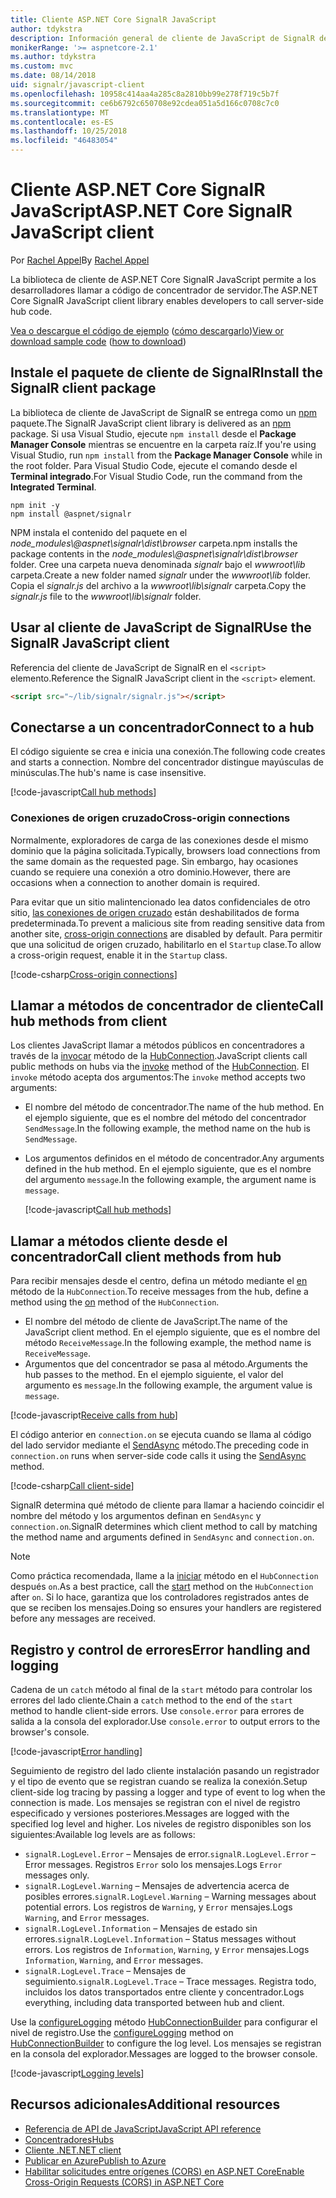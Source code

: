 ```yaml
---
title: Cliente ASP.NET Core SignalR JavaScript
author: tdykstra
description: Información general de cliente de JavaScript de SignalR de ASP.NET Core.
monikerRange: '>= aspnetcore-2.1'
ms.author: tdykstra
ms.custom: mvc
ms.date: 08/14/2018
uid: signalr/javascript-client
ms.openlocfilehash: 10958c414aa4a285c8a2810bb99e278f719c5b7f
ms.sourcegitcommit: ce6b6792c650708e92cdea051a5d166c0708c7c0
ms.translationtype: MT
ms.contentlocale: es-ES
ms.lasthandoff: 10/25/2018
ms.locfileid: "46483054"
---
```

# <a name="aspnet-core-signalr-javascript-client"></a><span data-ttu-id="064a3-103">Cliente ASP.NET Core SignalR JavaScript</span><span class="sxs-lookup"><span data-stu-id="064a3-103">ASP.NET Core SignalR JavaScript client</span></span>

<span data-ttu-id="064a3-104">Por [Rachel Appel](http://twitter.com/rachelappel)</span><span class="sxs-lookup"><span data-stu-id="064a3-104">By [Rachel Appel](http://twitter.com/rachelappel)</span></span>

<span data-ttu-id="064a3-105">La biblioteca de cliente de ASP.NET Core SignalR JavaScript permite a los desarrolladores llamar a código de concentrador de servidor.</span><span class="sxs-lookup"><span data-stu-id="064a3-105">The ASP.NET Core SignalR JavaScript client library enables developers to call server-side hub code.</span></span>

<span data-ttu-id="064a3-106">[Vea o descargue el código de ejemplo](https://github.com/aspnet/Docs/tree/live/aspnetcore/signalr/javascript-client/sample) ([cómo descargarlo](xref:tutorials/index#how-to-download-a-sample))</span><span class="sxs-lookup"><span data-stu-id="064a3-106">[View or download sample code](https://github.com/aspnet/Docs/tree/live/aspnetcore/signalr/javascript-client/sample) ([how to download](xref:tutorials/index#how-to-download-a-sample))</span></span>

## <a name="install-the-signalr-client-package"></a><span data-ttu-id="064a3-107">Instale el paquete de cliente de SignalR</span><span class="sxs-lookup"><span data-stu-id="064a3-107">Install the SignalR client package</span></span>

<span data-ttu-id="064a3-108">La biblioteca de cliente de JavaScript de SignalR se entrega como un [npm](https://www.npmjs.com/) paquete.</span><span class="sxs-lookup"><span data-stu-id="064a3-108">The SignalR JavaScript client library is delivered as an [npm](https://www.npmjs.com/) package.</span></span> <span data-ttu-id="064a3-109">Si usa Visual Studio, ejecute `npm install` desde el **Package Manager Console** mientras se encuentre en la carpeta raíz.</span><span class="sxs-lookup"><span data-stu-id="064a3-109">If you're using Visual Studio, run `npm install` from the **Package Manager Console** while in the root folder.</span></span> <span data-ttu-id="064a3-110">Para Visual Studio Code, ejecute el comando desde el **Terminal integrado**.</span><span class="sxs-lookup"><span data-stu-id="064a3-110">For Visual Studio Code, run the command from the **Integrated Terminal**.</span></span>

  ```console
  npm init -y
  npm install @aspnet/signalr
  ```

<span data-ttu-id="064a3-111">NPM instala el contenido del paquete en el *node_modules\\@aspnet\signalr\dist\browser* carpeta.</span><span class="sxs-lookup"><span data-stu-id="064a3-111">npm installs the package contents in the *node_modules\\@aspnet\signalr\dist\browser* folder.</span></span> <span data-ttu-id="064a3-112">Cree una carpeta nueva denominada *signalr* bajo el *wwwroot\\lib* carpeta.</span><span class="sxs-lookup"><span data-stu-id="064a3-112">Create a new folder named *signalr* under the *wwwroot\\lib* folder.</span></span> <span data-ttu-id="064a3-113">Copia el *signalr.js* del archivo a la *wwwroot\lib\signalr* carpeta.</span><span class="sxs-lookup"><span data-stu-id="064a3-113">Copy the *signalr.js* file to the *wwwroot\lib\signalr* folder.</span></span>

## <a name="use-the-signalr-javascript-client"></a><span data-ttu-id="064a3-114">Usar al cliente de JavaScript de SignalR</span><span class="sxs-lookup"><span data-stu-id="064a3-114">Use the SignalR JavaScript client</span></span>

<span data-ttu-id="064a3-115">Referencia del cliente de JavaScript de SignalR en el `<script>` elemento.</span><span class="sxs-lookup"><span data-stu-id="064a3-115">Reference the SignalR JavaScript client in the `<script>` element.</span></span>

```html
<script src="~/lib/signalr/signalr.js"></script>
```

## <a name="connect-to-a-hub"></a><span data-ttu-id="064a3-116">Conectarse a un concentrador</span><span class="sxs-lookup"><span data-stu-id="064a3-116">Connect to a hub</span></span>

<span data-ttu-id="064a3-117">El código siguiente se crea e inicia una conexión.</span><span class="sxs-lookup"><span data-stu-id="064a3-117">The following code creates and starts a connection.</span></span> <span data-ttu-id="064a3-118">Nombre del concentrador distingue mayúsculas de minúsculas.</span><span class="sxs-lookup"><span data-stu-id="064a3-118">The hub's name is case insensitive.</span></span>

[!code-javascript[Call hub methods](javascript-client/sample/wwwroot/js/chat.js?range=9-12,28)]

### <a name="cross-origin-connections"></a><span data-ttu-id="064a3-119">Conexiones de origen cruzado</span><span class="sxs-lookup"><span data-stu-id="064a3-119">Cross-origin connections</span></span>

<span data-ttu-id="064a3-120">Normalmente, exploradores de carga de las conexiones desde el mismo dominio que la página solicitada.</span><span class="sxs-lookup"><span data-stu-id="064a3-120">Typically, browsers load connections from the same domain as the requested page.</span></span> <span data-ttu-id="064a3-121">Sin embargo, hay ocasiones cuando se requiere una conexión a otro dominio.</span><span class="sxs-lookup"><span data-stu-id="064a3-121">However, there are occasions when a connection to another domain is required.</span></span>

<span data-ttu-id="064a3-122">Para evitar que un sitio malintencionado lea datos confidenciales de otro sitio, [las conexiones de origen cruzado](xref:security/cors) están deshabilitados de forma predeterminada.</span><span class="sxs-lookup"><span data-stu-id="064a3-122">To prevent a malicious site from reading sensitive data from another site, [cross-origin connections](xref:security/cors) are disabled by default.</span></span> <span data-ttu-id="064a3-123">Para permitir que una solicitud de origen cruzado, habilitarlo en el `Startup` clase.</span><span class="sxs-lookup"><span data-stu-id="064a3-123">To allow a cross-origin request, enable it in the `Startup` class.</span></span>

[!code-csharp[Cross-origin connections](javascript-client/sample/Startup.cs?highlight=29-35,56)]

## <a name="call-hub-methods-from-client"></a><span data-ttu-id="064a3-124">Llamar a métodos de concentrador de cliente</span><span class="sxs-lookup"><span data-stu-id="064a3-124">Call hub methods from client</span></span>

<span data-ttu-id="064a3-125">Los clientes JavaScript llamar a métodos públicos en concentradores a través de la [invocar](/javascript/api/%40aspnet/signalr/hubconnection#invoke) método de la [HubConnection](/javascript/api/%40aspnet/signalr/hubconnection).</span><span class="sxs-lookup"><span data-stu-id="064a3-125">JavaScript clients call public methods on hubs via the [invoke](/javascript/api/%40aspnet/signalr/hubconnection#invoke) method of the [HubConnection](/javascript/api/%40aspnet/signalr/hubconnection).</span></span> <span data-ttu-id="064a3-126">El `invoke` método acepta dos argumentos:</span><span class="sxs-lookup"><span data-stu-id="064a3-126">The `invoke` method accepts two arguments:</span></span>

* <span data-ttu-id="064a3-127">El nombre del método de concentrador.</span><span class="sxs-lookup"><span data-stu-id="064a3-127">The name of the hub method.</span></span> <span data-ttu-id="064a3-128">En el ejemplo siguiente, que es el nombre del método del concentrador `SendMessage`.</span><span class="sxs-lookup"><span data-stu-id="064a3-128">In the following example, the method name on the hub is `SendMessage`.</span></span>
* <span data-ttu-id="064a3-129">Los argumentos definidos en el método de concentrador.</span><span class="sxs-lookup"><span data-stu-id="064a3-129">Any arguments defined in the hub method.</span></span> <span data-ttu-id="064a3-130">En el ejemplo siguiente, que es el nombre del argumento `message`.</span><span class="sxs-lookup"><span data-stu-id="064a3-130">In the following example, the argument name is `message`.</span></span>

  [!code-javascript[Call hub methods](javascript-client/sample/wwwroot/js/chat.js?range=24)]

## <a name="call-client-methods-from-hub"></a><span data-ttu-id="064a3-131">Llamar a métodos cliente desde el concentrador</span><span class="sxs-lookup"><span data-stu-id="064a3-131">Call client methods from hub</span></span>

<span data-ttu-id="064a3-132">Para recibir mensajes desde el centro, defina un método mediante el [en](/javascript/api/%40aspnet/signalr/hubconnection#on) método de la `HubConnection`.</span><span class="sxs-lookup"><span data-stu-id="064a3-132">To receive messages from the hub, define a method using the [on](/javascript/api/%40aspnet/signalr/hubconnection#on) method of the `HubConnection`.</span></span>

* <span data-ttu-id="064a3-133">El nombre del método de cliente de JavaScript.</span><span class="sxs-lookup"><span data-stu-id="064a3-133">The name of the JavaScript client method.</span></span> <span data-ttu-id="064a3-134">En el ejemplo siguiente, que es el nombre del método `ReceiveMessage`.</span><span class="sxs-lookup"><span data-stu-id="064a3-134">In the following example, the method name is `ReceiveMessage`.</span></span>
* <span data-ttu-id="064a3-135">Argumentos que del concentrador se pasa al método.</span><span class="sxs-lookup"><span data-stu-id="064a3-135">Arguments the hub passes to the method.</span></span> <span data-ttu-id="064a3-136">En el ejemplo siguiente, el valor del argumento es `message`.</span><span class="sxs-lookup"><span data-stu-id="064a3-136">In the following example, the argument value is `message`.</span></span>

[!code-javascript[Receive calls from hub](javascript-client/sample/wwwroot/js/chat.js?range=14-19)]

<span data-ttu-id="064a3-137">El código anterior en `connection.on` se ejecuta cuando se llama al código del lado servidor mediante el [SendAsync](/dotnet/api/microsoft.aspnetcore.signalr.clientproxyextensions.sendasync) método.</span><span class="sxs-lookup"><span data-stu-id="064a3-137">The preceding code in `connection.on` runs when server-side code calls it using the [SendAsync](/dotnet/api/microsoft.aspnetcore.signalr.clientproxyextensions.sendasync) method.</span></span>

[!code-csharp[Call client-side](javascript-client/sample/hubs/chathub.cs?range=8-11)]

<span data-ttu-id="064a3-138">SignalR determina qué método de cliente para llamar a haciendo coincidir el nombre del método y los argumentos definan en `SendAsync` y `connection.on`.</span><span class="sxs-lookup"><span data-stu-id="064a3-138">SignalR determines which client method to call by matching the method name and arguments defined in `SendAsync` and `connection.on`.</span></span>

> [!NOTE]
> <span data-ttu-id="064a3-139">Como práctica recomendada, llame a la [iniciar](/javascript/api/%40aspnet/signalr/hubconnection#start) método en el `HubConnection` después `on`.</span><span class="sxs-lookup"><span data-stu-id="064a3-139">As a best practice, call the [start](/javascript/api/%40aspnet/signalr/hubconnection#start) method on the `HubConnection` after `on`.</span></span> <span data-ttu-id="064a3-140">Si lo hace, garantiza que los controladores registrados antes de que se reciben los mensajes.</span><span class="sxs-lookup"><span data-stu-id="064a3-140">Doing so ensures your handlers are registered before any messages are received.</span></span>

## <a name="error-handling-and-logging"></a><span data-ttu-id="064a3-141">Registro y control de errores</span><span class="sxs-lookup"><span data-stu-id="064a3-141">Error handling and logging</span></span>

<span data-ttu-id="064a3-142">Cadena de un `catch` método al final de la `start` método para controlar los errores del lado cliente.</span><span class="sxs-lookup"><span data-stu-id="064a3-142">Chain a `catch` method to the end of the `start` method to handle client-side errors.</span></span> <span data-ttu-id="064a3-143">Use `console.error` para errores de salida a la consola del explorador.</span><span class="sxs-lookup"><span data-stu-id="064a3-143">Use `console.error` to output errors to the browser's console.</span></span>

[!code-javascript[Error handling](javascript-client/sample/wwwroot/js/chat.js?range=28)]

<span data-ttu-id="064a3-144">Seguimiento de registro del lado cliente instalación pasando un registrador y el tipo de evento que se registran cuando se realiza la conexión.</span><span class="sxs-lookup"><span data-stu-id="064a3-144">Setup client-side log tracing by passing a logger and type of event to log when the connection is made.</span></span> <span data-ttu-id="064a3-145">Los mensajes se registran con el nivel de registro especificado y versiones posteriores.</span><span class="sxs-lookup"><span data-stu-id="064a3-145">Messages are logged with the specified log level and higher.</span></span> <span data-ttu-id="064a3-146">Los niveles de registro disponibles son los siguientes:</span><span class="sxs-lookup"><span data-stu-id="064a3-146">Available log levels are as follows:</span></span>

* <span data-ttu-id="064a3-147">`signalR.LogLevel.Error` &ndash; Mensajes de error.</span><span class="sxs-lookup"><span data-stu-id="064a3-147">`signalR.LogLevel.Error` &ndash; Error messages.</span></span> <span data-ttu-id="064a3-148">Registros `Error` solo los mensajes.</span><span class="sxs-lookup"><span data-stu-id="064a3-148">Logs `Error` messages only.</span></span>
* <span data-ttu-id="064a3-149">`signalR.LogLevel.Warning` &ndash; Mensajes de advertencia acerca de posibles errores.</span><span class="sxs-lookup"><span data-stu-id="064a3-149">`signalR.LogLevel.Warning` &ndash; Warning messages about potential errors.</span></span> <span data-ttu-id="064a3-150">Los registros de `Warning`, y `Error` mensajes.</span><span class="sxs-lookup"><span data-stu-id="064a3-150">Logs `Warning`, and `Error` messages.</span></span>
* <span data-ttu-id="064a3-151">`signalR.LogLevel.Information` &ndash; Mensajes de estado sin errores.</span><span class="sxs-lookup"><span data-stu-id="064a3-151">`signalR.LogLevel.Information` &ndash; Status messages without errors.</span></span> <span data-ttu-id="064a3-152">Los registros de `Information`, `Warning`, y `Error` mensajes.</span><span class="sxs-lookup"><span data-stu-id="064a3-152">Logs `Information`, `Warning`, and `Error` messages.</span></span>
* <span data-ttu-id="064a3-153">`signalR.LogLevel.Trace` &ndash; Mensajes de seguimiento.</span><span class="sxs-lookup"><span data-stu-id="064a3-153">`signalR.LogLevel.Trace` &ndash; Trace messages.</span></span> <span data-ttu-id="064a3-154">Registra todo, incluidos los datos transportados entre cliente y concentrador.</span><span class="sxs-lookup"><span data-stu-id="064a3-154">Logs everything, including data transported between hub and client.</span></span>

<span data-ttu-id="064a3-155">Use la [configureLogging](/javascript/api/%40aspnet/signalr/hubconnectionbuilder#configurelogging) método [HubConnectionBuilder](/javascript/api/%40aspnet/signalr/hubconnectionbuilder) para configurar el nivel de registro.</span><span class="sxs-lookup"><span data-stu-id="064a3-155">Use the [configureLogging](/javascript/api/%40aspnet/signalr/hubconnectionbuilder#configurelogging) method on [HubConnectionBuilder](/javascript/api/%40aspnet/signalr/hubconnectionbuilder) to configure the log level.</span></span> <span data-ttu-id="064a3-156">Los mensajes se registran en la consola del explorador.</span><span class="sxs-lookup"><span data-stu-id="064a3-156">Messages are logged to the browser console.</span></span>

[!code-javascript[Logging levels](javascript-client/sample/wwwroot/js/chat.js?range=9-12)]

## <a name="additional-resources"></a><span data-ttu-id="064a3-157">Recursos adicionales</span><span class="sxs-lookup"><span data-stu-id="064a3-157">Additional resources</span></span>

* [<span data-ttu-id="064a3-158">Referencia de API de JavaScript</span><span class="sxs-lookup"><span data-stu-id="064a3-158">JavaScript API reference</span></span>](/javascript/api/?view=signalr-js-latest)
* [<span data-ttu-id="064a3-159">Concentradores</span><span class="sxs-lookup"><span data-stu-id="064a3-159">Hubs</span></span>](xref:signalr/hubs)
* [<span data-ttu-id="064a3-160">Cliente .NET</span><span class="sxs-lookup"><span data-stu-id="064a3-160">.NET client</span></span>](xref:signalr/dotnet-client)
* [<span data-ttu-id="064a3-161">Publicar en Azure</span><span class="sxs-lookup"><span data-stu-id="064a3-161">Publish to Azure</span></span>](xref:signalr/publish-to-azure-web-app)
* [<span data-ttu-id="064a3-162">Habilitar solicitudes entre orígenes (CORS) en ASP.NET Core</span><span class="sxs-lookup"><span data-stu-id="064a3-162">Enable Cross-Origin Requests (CORS) in ASP.NET Core</span></span>](xref:security/cors)
